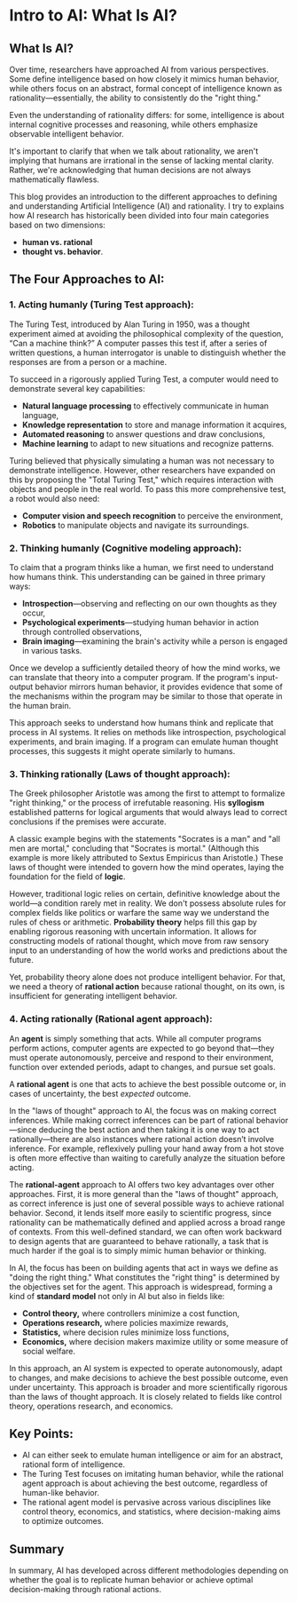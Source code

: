 # Intro to AI: What Is AI?

## What Is AI?

Over time, researchers have approached AI from various perspectives. Some define intelligence based on how closely it mimics human behavior, while others focus on an abstract, formal concept of intelligence known as rationality—essentially, the ability to consistently do the "right thing." 

Even the understanding of rationality differs: for some, intelligence is about internal cognitive processes and reasoning, while others emphasize observable intelligent behavior.

It's important to clarify that when we talk about rationality, we aren't implying that humans are irrational in the sense of lacking mental clarity. Rather, we're acknowledging that human decisions are not always mathematically flawless.

This blog provides an introduction to the different approaches to defining and understanding Artificial Intelligence (AI) and rationality. I try to explains how AI research has historically been divided into four main categories based on two dimensions: 
- **human vs. rational** 
- **thought vs. behavior**. 

## The Four Approaches to AI:

### 1. **Acting humanly (Turing Test approach):**

   The Turing Test, introduced by Alan Turing in 1950, was a thought experiment aimed at avoiding the philosophical complexity of the question, “Can a machine think?” A computer passes this test if, after a series of written questions, a human interrogator is unable to distinguish whether the responses are from a person or a machine.

   To succeed in a rigorously applied Turing Test, a computer would need to demonstrate several key capabilities:
   - **Natural language processing** to effectively communicate in human language,
   - **Knowledge representation** to store and manage information it acquires,
   - **Automated reasoning** to answer questions and draw conclusions,
   - **Machine learning** to adapt to new situations and recognize patterns.

   Turing believed that physically simulating a human was not necessary to demonstrate intelligence. However, other researchers have expanded on this by proposing the "Total Turing Test," which requires interaction with objects and people in the real world. To pass this more comprehensive test, a robot would also need:
   - **Computer vision and speech recognition** to perceive the environment,
   - **Robotics** to manipulate objects and navigate its surroundings.

### 2. **Thinking humanly (Cognitive modeling approach):**

   To claim that a program thinks like a human, we first need to understand how humans think. This understanding can be gained in three primary ways:
   - **Introspection**—observing and reflecting on our own thoughts as they occur,
   - **Psychological experiments**—studying human behavior in action through controlled observations,
   - **Brain imaging**—examining the brain's activity while a person is engaged in various tasks.

   Once we develop a sufficiently detailed theory of how the mind works, we can translate that theory into a computer program. If the program's input-output behavior mirrors human behavior, it provides evidence that some of the mechanisms within the program may be similar to those that operate in the human brain.

   This approach seeks to understand how humans think and replicate that process in AI systems. It relies on methods like introspection, psychological experiments, and brain imaging. If a program can emulate human thought processes, this suggests it might operate similarly to humans.

### 3. **Thinking rationally (Laws of thought approach):**

   The Greek philosopher Aristotle was among the first to attempt to formalize "right thinking," or the process of irrefutable reasoning. His **syllogism** established patterns for logical arguments that would always lead to correct conclusions if the premises were accurate.

   A classic example begins with the statements "Socrates is a man" and "all men are mortal," concluding that "Socrates is mortal." (Although this example is more likely attributed to Sextus Empiricus than Aristotle.) These laws of thought were intended to govern how the mind operates, laying the foundation for the field of **logic**.

   However, traditional logic relies on certain, definitive knowledge about the world—a condition rarely met in reality. We don't possess absolute rules for complex fields like politics or warfare the same way we understand the rules of chess or arithmetic. **Probability theory** helps fill this gap by enabling rigorous reasoning with uncertain information. It allows for constructing models of rational thought, which move from raw sensory input to an understanding of how the world works and predictions about the future. 

   Yet, probability theory alone does not produce intelligent behavior. For that, we need a theory of **rational action** because rational thought, on its own, is insufficient for generating intelligent behavior.

### 4. **Acting rationally (Rational agent approach):**

   An **agent** is simply something that acts. While all computer programs perform actions, computer agents are expected to go beyond that—they must operate autonomously, perceive and respond to their environment, function over extended periods, adapt to changes, and pursue set goals.

   A **rational agent** is one that acts to achieve the best possible outcome or, in cases of uncertainty, the best *expected* outcome.

   In the "laws of thought" approach to AI, the focus was on making correct inferences. While making correct inferences can be part of rational behavior—since deducing the best action and then taking it is one way to act rationally—there are also instances where rational action doesn’t involve inference. For example, reflexively pulling your hand away from a hot stove is often more effective than waiting to carefully analyze the situation before acting.

   The **rational-agent** approach to AI offers two key advantages over other approaches. First, it is more general than the "laws of thought" approach, as correct inference is just one of several possible ways to achieve rational behavior. Second, it lends itself more easily to scientific progress, since rationality can be mathematically defined and applied across a broad range of contexts. From this well-defined standard, we can often work backward to design agents that are guaranteed to behave rationally, a task that is much harder if the goal is to simply mimic human behavior or thinking.

   In AI, the focus has been on building agents that act in ways we define as "doing the right thing." What constitutes the "right thing" is determined by the objectives set for the agent. This approach is widespread, forming a kind of **standard model** not only in AI but also in fields like:
   - **Control theory,** where controllers minimize a cost function,
   - **Operations research,** where policies maximize rewards,
   - **Statistics,** where decision rules minimize loss functions,
   - **Economics,** where decision makers maximize utility or some measure of social welfare.
  
   In this approach, an AI system is expected to operate autonomously, adapt to changes, and make decisions to achieve the best possible outcome, even under uncertainty. This approach is broader and more scientifically rigorous than the laws of thought approach. It is closely related to fields like control theory, operations research, and economics.

## Key Points:
- AI can either seek to emulate human intelligence or aim for an abstract, rational form of intelligence.
- The Turing Test focuses on imitating human behavior, while the rational agent approach is about achieving the best outcome, regardless of human-like behavior.
- The rational agent model is pervasive across various disciplines like control theory, economics, and statistics, where decision-making aims to optimize outcomes.

## Summary
In summary, AI has developed across different methodologies depending on whether the goal is to replicate human behavior or achieve optimal decision-making through rational actions.

